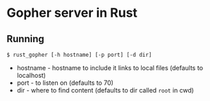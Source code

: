 # Gopher server in Rust

## Running

```
$ rust_gopher [-h hostname] [-p port] [-d dir]
```

 - hostname - hostname to include it links to local files (defaults to localhost)
 - port - to listen on (defaults to 70)
 - dir - where to find content (defaults to dir called `root` in cwd)